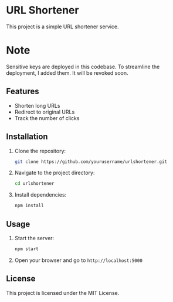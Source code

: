 # URL Shortener

This project is a simple URL shortener service.

# Note

Sensitive keys are deployed in this codebase. To streamline the deployment, I added them. It will be revoked soon.

## Features

- Shorten long URLs
- Redirect to original URLs
- Track the number of clicks

## Installation

1. Clone the repository:
    ```sh
    git clone https://github.com/yourusername/urlshortener.git
    ```
2. Navigate to the project directory:
    ```sh
    cd urlshortener
    ```
3. Install dependencies:
    ```sh
    npm install
    ```

## Usage

1. Start the server:
    ```sh
    npm start
    ```
2. Open your browser and go to `http://localhost:5000`


## License

This project is licensed under the MIT License.